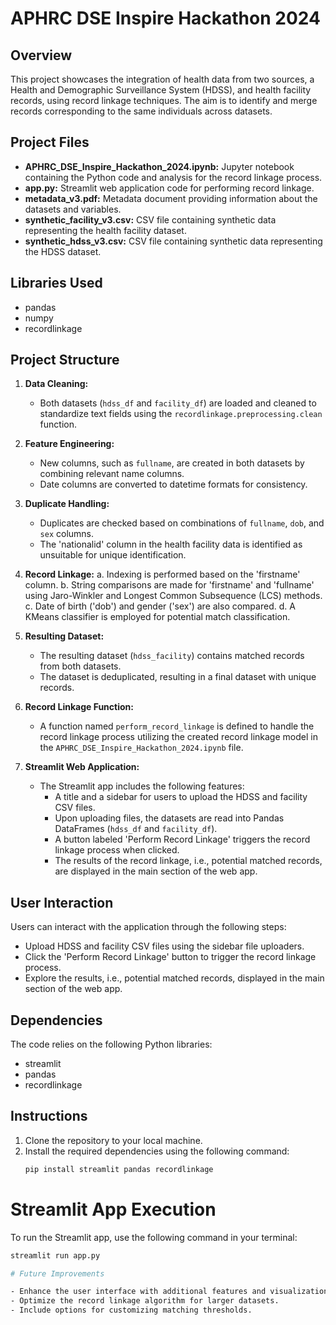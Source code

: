# APHRC DSE Inspire Hackathon 2024

## Overview

This project showcases the integration of health data from two sources, a Health and Demographic Surveillance System (HDSS), and health facility records, using record linkage techniques. The aim is to identify and merge records corresponding to the same individuals across datasets.

## Project Files

- **APHRC_DSE_Inspire_Hackathon_2024.ipynb:** Jupyter notebook containing the Python code and analysis for the record linkage process.
- **app.py:** Streamlit web application code for performing record linkage.
- **metadata_v3.pdf:** Metadata document providing information about the datasets and variables.
- **synthetic_facility_v3.csv:** CSV file containing synthetic data representing the health facility dataset.
- **synthetic_hdss_v3.csv:** CSV file containing synthetic data representing the HDSS dataset.


## Libraries Used

- pandas
- numpy
- recordlinkage

## Project Structure

1. **Data Cleaning:**
   - Both datasets (`hdss_df` and `facility_df`) are loaded and cleaned to standardize text fields using the `recordlinkage.preprocessing.clean` function.

2. **Feature Engineering:**
   - New columns, such as `fullname`, are created in both datasets by combining relevant name columns.
   - Date columns are converted to datetime formats for consistency.

3. **Duplicate Handling:**
   - Duplicates are checked based on combinations of `fullname`, `dob`, and `sex` columns.
   - The 'nationalid' column in the health facility data is identified as unsuitable for unique identification.

4. **Record Linkage:**
   a. Indexing is performed based on the 'firstname' column.
   b. String comparisons are made for 'firstname' and 'fullname' using Jaro-Winkler and Longest Common Subsequence (LCS) methods.
   c. Date of birth ('dob') and gender ('sex') are also compared.
   d. A KMeans classifier is employed for potential match classification.

5. **Resulting Dataset:**
   - The resulting dataset (`hdss_facility`) contains matched records from both datasets.
   - The dataset is deduplicated, resulting in a final dataset with unique records.

6. **Record Linkage Function:**
   - A function named `perform_record_linkage` is defined to handle the record linkage process utilizing the created record linkage model in the `APHRC_DSE_Inspire_Hackathon_2024.ipynb` file.

7. **Streamlit Web Application:**
   - The Streamlit app includes the following features:
     - A title and a sidebar for users to upload the HDSS and facility CSV files.
     - Upon uploading files, the datasets are read into Pandas DataFrames (`hdss_df` and `facility_df`).
     - A button labeled 'Perform Record Linkage' triggers the record linkage process when clicked.
     - The results of the record linkage, i.e., potential matched records, are displayed in the main section of the web app.

## User Interaction

Users can interact with the application through the following steps:
- Upload HDSS and facility CSV files using the sidebar file uploaders.
- Click the 'Perform Record Linkage' button to trigger the record linkage process.
- Explore the results, i.e., potential matched records, displayed in the main section of the web app.

## Dependencies

The code relies on the following Python libraries:
- streamlit
- pandas
- recordlinkage

## Instructions

1. Clone the repository to your local machine.
2. Install the required dependencies using the following command:
   ```bash
   pip install streamlit pandas recordlinkage
# Streamlit App Execution

To run the Streamlit app, use the following command in your terminal:

```bash
streamlit run app.py

# Future Improvements

- Enhance the user interface with additional features and visualizations.
- Optimize the record linkage algorithm for larger datasets.
- Include options for customizing matching thresholds.

